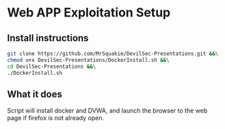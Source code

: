 # Web APP Exploitation Setup

## Install instructions
```bash
git clone https://github.com/MrSquakie/DevilSec-Presentations.git &&\
chmod u+x DevilSec-Presentations/DockerInstall.sh &&\
cd DevilSec-Presentations &&\
./DockerInstall.sh
```
## What it does
Script will install docker and DVWA, and launch the browser to the web page if firefox is not already open.
